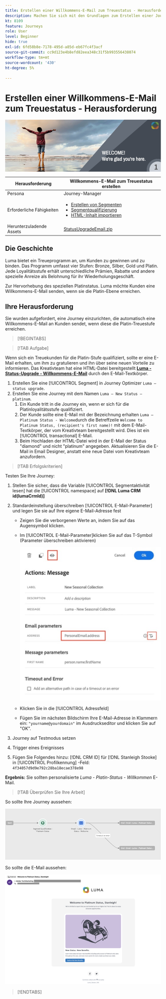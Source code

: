 ```yaml
---
title: Erstellen einer Willkommens-E-Mail zum Treuestatus - Herausforderung
description: Machen Sie sich mit den Grundlagen zum Erstellen einer Journey in der Journey-Arbeitsfläche vertraut.
kt: 8109
feature: Journeys
role: User
level: Beginner
hide: true
exl-id: 6fd58b8e-7178-495d-a85d-eb67fc4f3acf
source-git-commit: cc9d123e4b8efd82eea348c31f5b993556438074
workflow-type: tm+mt
source-wordcount: '430'
ht-degree: 5%

---
```


# Erstellen einer Willkommens-E-Mail zum Treuestatus - Herausforderung

![Willkommens-E-Mail zum Treuestatus - Challenge Banner](/help/challenges/assets/email-assets/luma-transactional-onboarding-1.png)

| Herausforderung | Willkommens-E-Mail zum Treuestatus erstellen |
|---|---|
| Persona | Journey-Manager |
| Erforderliche Fähigkeiten | <ul><li>[Erstellen von Segmenten](https://experienceleague.adobe.com/docs/journey-optimizer-learn/tutorials/profiles-segments-subscriptions/create-segments.html)</li> <li>[Segmentqualifizierung](https://experienceleague.adobe.com/docs/journey-optimizer-learn/tutorials/create-journeys/use-case-read-segment-qualification.html)</li><li>[HTML-Inhalt importieren](https://experienceleague.adobe.com/docs/journey-optimizer-learn/tutorials/create-messages/create-emails/import-and-author-html-email-content.html)</li></ul> |
| Herunterzuladende Assets | [StatusUpgradeEmail.zip](/help/challenges/assets/email-assets/StatusUpgradeEmail.zip) |

## Die Geschichte

Luma bietet ein Treueprogramm an, um Kunden zu gewinnen und zu binden. Das Programm umfasst vier Stufen: Bronze, Silber, Gold und Platin. Jede Loyalitätsstufe erhält unterschiedliche Prämien, Rabatte und andere spezielle Anreize als Belohnung für ihr Wiederholungsgeschäft.

Zur Hervorhebung des speziellen Platinstatus. Luma möchte Kunden eine Willkommens-E-Mail senden, wenn sie die Platin-Ebene erreichen.

## Ihre Herausforderung

Sie wurden aufgefordert, eine Journey einzurichten, die automatisch eine Willkommens-E-Mail an Kunden sendet, wenn diese die Platin-Treuestufe erreichen.

>[!BEGINTABS]

>[!TAB Aufgabe]

Wenn sich ein Treuekunden für die Platin-Stufe qualifiziert, sollte er eine E-Mail erhalten, um ihm zu gratulieren und ihn über seine neuen Vorteile zu informieren. Das Kreativteam hat eine HTML-Datei bereitgestellt **[Luma - Status-Upgrade - Willkommens-E-Mail](/help/challenges/assets/email-assets/StatusUpgradeEmail.zip)** durch den E-Mail-Textkörper.

1. Erstellen Sie eine [!UICONTROL Segment] in Journey Optimizer `Luma – status upgrade`.
2. Erstellen Sie eine Journey mit dem Namen `Luma – New Status – platinum`.
   1. Ein Kunde tritt in die Journey ein, wenn er sich für die Platinloyalitätsstufe qualifiziert.
   2. Der Kunde sollte eine E-Mail mit der Bezeichnung erhalten `Luma – Platinum Status - Welcome`durch die Betreffzeile `Welcome to Platinum Status, (recipient's first name)!` mit dem E-Mail-Textkörper, der vom Kreativteam bereitgestellt wird. Dies ist ein [!UICONTROL transactional] E-Mail.
   3. Beim Hochladen der HTML-Datei wird in der E-Mail der Status &quot;diamond&quot; und nicht &quot;platinum&quot; angegeben. Aktualisieren Sie die E-Mail in Email Designer, anstatt eine neue Datei vom Kreativteam anzufordern.

>[!TAB Erfolgskriterien]

Testen Sie Ihre Journey:

1. Stellen Sie sicher, dass die Variable [!UICONTROL Segmentaktivität lesen] hat die [!UICONTROL namespace] auf **[!DNL Luma CRM id(lumaCrmId)]**
2. Standardeinstellung überschreiben [!UICONTROL E-Mail-Parameter] und legen Sie sie auf Ihre eigene E-Mail-Adresse fest
   * Zeigen Sie die verborgenen Werte an, indem Sie auf das Augensymbol klicken.
   * Im [!UICONTROL E-Mail-Parameter]klicken Sie auf das T-Symbol (Parameter überschreiben aktivieren)

       ![E-Mail-Parameter überschreiben](/help/challenges/assets/c3-override-email-paramters.jpg)
   
   * Klicken Sie in die [!UICONTROL Adressfeld]
   * Fügen Sie im nächsten Bildschirm Ihre E-Mail-Adresse in Klammern ein: `"yourname@yourdomain"` im Ausdruckseditor und klicken Sie auf &quot;OK&quot;.


3. Journey auf Testmodus setzen
4. Trigger eines Ereignisses
5. Fügen Sie Folgendes hinzu: [!DNL CRM ID] für [!DNL Stanleigh Stooke] in [!UICONTROL Profilkennung] -Feld: `4f34057d9d9e792c28ba18ecae378e98`

**Ergebnis:** Sie sollten personalisierte *Luma - Platin-Status - Willkommen* E-Mail.

>[!TAB Überprüfen Sie Ihre Arbeit]

So sollte Ihre Journey aussehen:

![platinum-status-upgrade-Journey](/help/challenges/assets/journey-luma-status-upgrade.png)


So sollte die E-Mail aussehen:

![Luma - Status-Upgrade - Willkommens-E-Mail](/help/challenges/assets/status-upgrade-welcome-email.png)

>[!ENDTABS]
